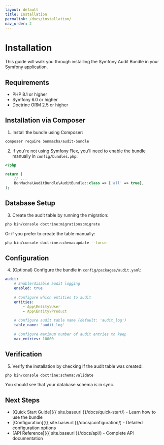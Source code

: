 ```yaml
---
layout: default
title: Installation
permalink: /docs/installation/
nav_order: 2
---
```


# Installation

This guide will walk you through installing the Symfony Audit Bundle in your Symfony application.

## Requirements

- PHP 8.1 or higher
- Symfony 6.0 or higher
- Doctrine ORM 2.5 or higher

## Installation via Composer

1. Install the bundle using Composer:

```bash
composer require benmacha/audit-bundle
```

2. If you're not using Symfony Flex, you'll need to enable the bundle manually in `config/bundles.php`:

```php
<?php

return [
    // ...
    BenMacha\AuditBundle\AuditBundle::class => ['all' => true],
];
```

## Database Setup

3. Create the audit table by running the migration:

```bash
php bin/console doctrine:migrations:migrate
```

Or if you prefer to create the table manually:

```bash
php bin/console doctrine:schema:update --force
```

## Configuration

4. (Optional) Configure the bundle in `config/packages/audit.yaml`:

```yaml
audit:
    # Enable/disable audit logging
    enabled: true
    
    # Configure which entities to audit
    entities:
        - App\Entity\User
        - App\Entity\Product
    
    # Configure audit table name (default: 'audit_log')
    table_name: 'audit_log'
    
    # Configure maximum number of audit entries to keep
    max_entries: 10000
```

## Verification

5. Verify the installation by checking if the audit table was created:

```bash
php bin/console doctrine:schema:validate
```

You should see that your database schema is in sync.

## Next Steps

- [Quick Start Guide]({{ site.baseurl }}/docs/quick-start/) - Learn how to use the bundle
- [Configuration]({{ site.baseurl }}/docs/configuration/) - Detailed configuration options
- [API Reference]({{ site.baseurl }}/docs/api/) - Complete API documentation